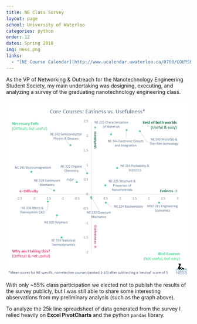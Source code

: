 ```yaml
---
title: NE Class Survey
layout: page
school: University of Waterloo
categories: python
order: 12
dates: Spring 2018
img: ness.png
links:
  - "[NE Course Calendar](http://www.ucalendar.uwaterloo.ca/0708/COURSE/course-NE.html)"
---
```


As the VP of Networking & Outreach for the Nanotechnology Engineering Student Society, my main undertaking was designing, executing, and analyzing a survey of the graduating nanotechnology engineering class. 

![Core Courses](/images/survey.png)

With only ~55% class participation we elected not to publish the results of the survey publicly, but I was still able to share some interesting observations from my preliminary analysis (such as the graph above).

To analyze the 25k line spreadsheet of data generated from the survey I relied heavily on <b>Excel PivotCharts</b> and the python `pandas` library.